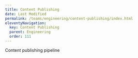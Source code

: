```yaml
---
title: Content Publishing
date: Last Modified 
permalink: /teams/engineering/content-publishing/index.html
eleventyNavigation:
  key: Content Publishing
  parent: Engineering
  order: 111
---
```



Content publishing pipeline



